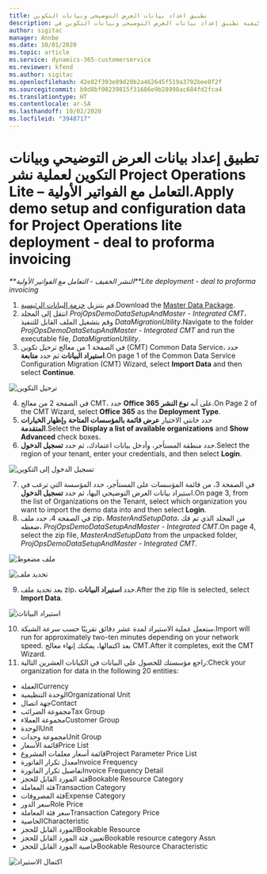 ```yaml
---
title: تطبيق اعداد بيانات العرض التوضيحي وبيانات التكوين
description: يقدم هذا الموضوع معلومات حول كيفية تطبيق إعداد بيانات العرض التوضيحي وبيانات التكوين في Project Operations.
author: sigitac
manager: Annbe
ms.date: 10/01/2020
ms.topic: article
ms.service: dynamics-365-customerservice
ms.reviewer: kfend
ms.author: sigitac
ms.openlocfilehash: 42e02f393e89d20b2a462645f519a3792bee8f2f
ms.sourcegitcommit: b9d8bf00239815f31686e9b28998ac684fd2fca4
ms.translationtype: HT
ms.contentlocale: ar-SA
ms.lasthandoff: 10/02/2020
ms.locfileid: "3948717"
---
```

# <a name="apply-demo-setup-and-configuration-data-for-project-operations-lite-deployment---deal-to-proforma-invoicing"></a><span data-ttu-id="60c8c-103">تطبيق إعداد بيانات العرض التوضيحي وبيانات التكوين لعملية نشر Project Operations Lite – التعامل مع الفواتير الأولية‬.‬</span><span class="sxs-lookup"><span data-stu-id="60c8c-103">Apply demo setup and configuration data for Project Operations lite deployment - deal to proforma invoicing</span></span>

<span data-ttu-id="60c8c-104">_\*\*النشر الخفيف - التعامل مع الفواتير الأولية_</span><span class="sxs-lookup"><span data-stu-id="60c8c-104">_\*\*Lite deployment - deal to proforma invoicing_</span></span>

1. <span data-ttu-id="60c8c-105">قم بتنزيل [حزمة البيانات الرئيسية](https://download.microsoft.com/download/3/4/1/341bf279-a64f-4baa-af31-ce624859b518/ProjOpsSampleSetupData%20-%20CE%20only%20CMT.zip).</span><span class="sxs-lookup"><span data-stu-id="60c8c-105">Download the [Master Data Package](https://download.microsoft.com/download/3/4/1/341bf279-a64f-4baa-af31-ce624859b518/ProjOpsSampleSetupData%20-%20CE%20only%20CMT.zip).</span></span> 
2. <span data-ttu-id="60c8c-106">انتقل إلى المجلد *ProjOpsDemoDataSetupAndMaster - Integrated CMT*، وقم بتشغيل الملف القابل للتنفيذ *DataMigrationUtility*.</span><span class="sxs-lookup"><span data-stu-id="60c8c-106">Navigate to the folder *ProjOpsDemoDataSetupAndMaster - Integrated CMT* and run the executable file, *DataMigrationUtility*.</span></span>
3. <span data-ttu-id="60c8c-107">في الصفحة 1 من معالج ترحيل تكوين (CMT) Common Data Service، حدد **استيراد البيانات** ثم حدد **متابعة**.</span><span class="sxs-lookup"><span data-stu-id="60c8c-107">On page 1 of the Common Data Service Configuration Migration (CMT) Wizard, select **Import Data** and then select **Continue**.</span></span>

![ترحيل التكوين](./media/1ConfigurationMigration.png)

4. <span data-ttu-id="60c8c-109">في الصفحة 2 من معالج CMT، حدد **Office 365** على أنه **نوع النشر**.</span><span class="sxs-lookup"><span data-stu-id="60c8c-109">On Page 2 of the CMT Wizard, select **Office 365** as the **Deployment Type**.</span></span>
5. <span data-ttu-id="60c8c-110">حدد خانتي الاختيار **عرض قائمة بالمؤسسات المتاحة** و**إظهار الخيارات المتقدمة**‬.</span><span class="sxs-lookup"><span data-stu-id="60c8c-110">Select the **Display a list of available organizations** and **Show Advanced** check boxes.</span></span>
6. <span data-ttu-id="60c8c-111">حدد منطقة المستأجر، وأدخل بيانات اعتمادك، ثم حدد **تسجيل الدخول**.</span><span class="sxs-lookup"><span data-stu-id="60c8c-111">Select the region of your tenant, enter your credentials, and then select **Login**.</span></span>

![تسجيل الدخول إلى التكوين](./media/2ConfigurationSignin.png)

7. <span data-ttu-id="60c8c-113">في الصفحة 3، من قائمة المؤسسات على المستأجر، حدد المؤسسة التي ترغب في استيراد بيانات العرض التوضيحي اليها، ثم حدد **تسجيل الدخول**.</span><span class="sxs-lookup"><span data-stu-id="60c8c-113">On page 3, from the list of Organizations on the Tenant, select which organization you want to import the demo data into and then select **Login**.</span></span>
8. <span data-ttu-id="60c8c-114">في الصفحة 4، حدد ملف zip، *MasterAndSetupData*، من المجلد الذي تم فك ضغطه، *ProjOpsDemoDataSetupAndMaster - Integrated CMT*.</span><span class="sxs-lookup"><span data-stu-id="60c8c-114">On page 4, select the zip file, *MasterAndSetupData* from the unpacked folder, *ProjOpsDemoDataSetupAndMaster - Integrated CMT*.</span></span>

![ملف مضغوط](./media/3ZipFile.png)

![تحديد ملف](./media/4SelectAFile.png)

9. <span data-ttu-id="60c8c-117">بعد تحديد ملف zip، حدد **استيراد البيانات**.</span><span class="sxs-lookup"><span data-stu-id="60c8c-117">After the zip file is selected, select **Import Data**.</span></span>

![استيراد البيانات](./media/5ImportData.png)

10. <span data-ttu-id="60c8c-119">ستعمل عملية الاستيراد لمدة عشر دقائق تقريبًا حسب سرعة الشبكة.</span><span class="sxs-lookup"><span data-stu-id="60c8c-119">Import will run for approximately two-ten minutes depending on your network speed.</span></span> <span data-ttu-id="60c8c-120">بعد اكتمالها، يمكنك إنهاء معالج CMT.</span><span class="sxs-lookup"><span data-stu-id="60c8c-120">After it completes, exit the CMT Wizard.</span></span> 
11. <span data-ttu-id="60c8c-121">راجع مؤسستك للحصول على البيانات في الكيانات العشرين التالية:</span><span class="sxs-lookup"><span data-stu-id="60c8c-121">Check your organization for data in the following 20 entities:</span></span>

- <span data-ttu-id="60c8c-122">‏‏العملة</span><span class="sxs-lookup"><span data-stu-id="60c8c-122">Currency</span></span>
- <span data-ttu-id="60c8c-123">الوحدة التنظيمية</span><span class="sxs-lookup"><span data-stu-id="60c8c-123">Organizational Unit</span></span>
- <span data-ttu-id="60c8c-124">جهة اتصال</span><span class="sxs-lookup"><span data-stu-id="60c8c-124">Contact</span></span>
- <span data-ttu-id="60c8c-125">مجموعة الضرائب</span><span class="sxs-lookup"><span data-stu-id="60c8c-125">Tax Group</span></span>
- <span data-ttu-id="60c8c-126">مجموعة العملاء</span><span class="sxs-lookup"><span data-stu-id="60c8c-126">Customer Group</span></span>
- <span data-ttu-id="60c8c-127">الوحدة</span><span class="sxs-lookup"><span data-stu-id="60c8c-127">Unit</span></span>
- <span data-ttu-id="60c8c-128">مجموعة وحدات</span><span class="sxs-lookup"><span data-stu-id="60c8c-128">Unit Group</span></span>
- <span data-ttu-id="60c8c-129">قائمة الأسعار</span><span class="sxs-lookup"><span data-stu-id="60c8c-129">Price List</span></span>
- <span data-ttu-id="60c8c-130">قائمة أسعار معلمات المشروع</span><span class="sxs-lookup"><span data-stu-id="60c8c-130">Project Parameter Price List</span></span>
- <span data-ttu-id="60c8c-131">معدل تكرار الفاتورة</span><span class="sxs-lookup"><span data-stu-id="60c8c-131">Invoice Frequency</span></span>
- <span data-ttu-id="60c8c-132">تفاصيل تكرار الفاتورة</span><span class="sxs-lookup"><span data-stu-id="60c8c-132">Invoice Frequency Detail</span></span>
- <span data-ttu-id="60c8c-133">فئة المورد القابل للحجز</span><span class="sxs-lookup"><span data-stu-id="60c8c-133">Bookable Resource Category</span></span>
- <span data-ttu-id="60c8c-134">فئة المعاملة</span><span class="sxs-lookup"><span data-stu-id="60c8c-134">Transaction Category</span></span>
- <span data-ttu-id="60c8c-135">فئة المصروفات</span><span class="sxs-lookup"><span data-stu-id="60c8c-135">Expense Category</span></span>
- <span data-ttu-id="60c8c-136">سعر الدور</span><span class="sxs-lookup"><span data-stu-id="60c8c-136">Role Price</span></span>
- <span data-ttu-id="60c8c-137">سعر فئة المعاملة</span><span class="sxs-lookup"><span data-stu-id="60c8c-137">Transaction Category Price</span></span>
- <span data-ttu-id="60c8c-138">‏‫الخاصية‬</span><span class="sxs-lookup"><span data-stu-id="60c8c-138">Characteristic</span></span>
- <span data-ttu-id="60c8c-139">المورد القابل للحجز</span><span class="sxs-lookup"><span data-stu-id="60c8c-139">Bookable Resource</span></span>
- <span data-ttu-id="60c8c-140">تعيين فئة المورد القابل للحجز</span><span class="sxs-lookup"><span data-stu-id="60c8c-140">Bookable resource category Assn</span></span>
- <span data-ttu-id="60c8c-141">خاصية المورد القابل للحجز</span><span class="sxs-lookup"><span data-stu-id="60c8c-141">Bookable Resource Characteristic</span></span>

![اكتمال الاستيراد](./media/6CompleteImport.png)
